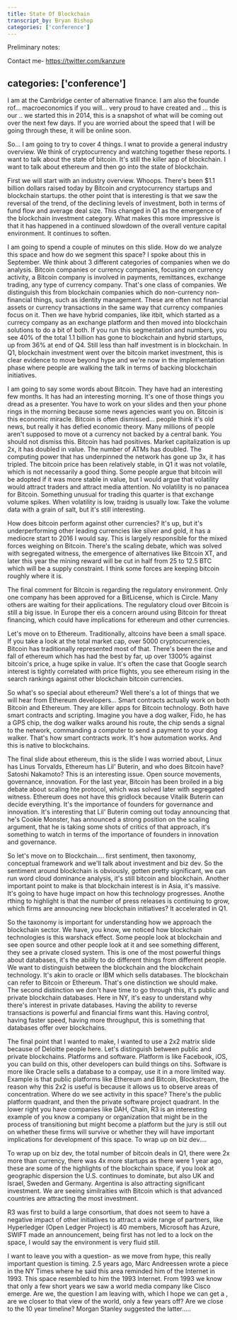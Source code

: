 ```yaml
---
title: State Of Blockchain
transcript_by: Bryan Bishop
categories: ['conference']
---
```


Preliminary notes:



Contact me- <https://twitter.com/kanzure>

categories: ['conference']
----

I am at the Cambridge center of alternative finance. I am also the founde rof... macroeconomics if you will... very proud to have created and ... this is our .. we started this in 2014, this is a snapshot of what will be coming out over the next few days. If you are worried about the speed that I will be going through these, it will be online soon.

So... I am going to try to cover 4 things. I wnat to provide a general industry overview. We think of cryptocurrency and watching together these reports. I want to talk about the state of bitcoin. It's still the killer app of blockchain. I want to talk about ethereum and then go into the state of blockchain.

First we will start with an industry overview. Whoops. There's been $1.1 billion dollars raised today by Bitcoin and cryptocurrency startups and blockchain startups. the other point that is interesting is that we saw the reversal of the trend, of the declining levels of investment, both in terms of fund flow and average deal size. This changed in Q1 as the emergence of the blockchain investment category. What makes this more impressive is that it has happened in a continued slowdown of the overall venture capital environment. It continues to soften.

I am going to spend a couple of minutes on this slide. How do we analyze this space and how do we segment this space? I spoke about this in September. We think about 3 different categories of companies when we do analysis. Bitcoin companies or currency companies, focusing on currency activity, a Bitcoin company is involved in payments, remittances, exchange trading, any type of currency company. That's one class of companies. We distinguish this from blockchain companies which do non-currency non-financial things, such as identity management. These are often not financial assets or currency transactions in the same way that currency companies focus on it. Then we have hybrid companies, like itbit, which started as a currecy company as an exchange platform and then moved into blockchain solutions to do a bit of both. If you run this segmentation and numbers, you see 40% of the total 1.1 billion has gone to blockchain and hybrid startups, up from 36% at end of Q4. Still less than half investment is in blockchain. In Q1, blockchain investment went over the bitcoin market investment, this is clear evidence to move beyond hype and we're now in the implementation phase where people are walking the talk in terms of backing blockchain initiatives.

I am going to say some words about Bitcoin. They have had an interesting few months. It has had an interesting morning. It's one of those things you dread as a presenter. You have to work on your slides and then your phone rings in the morning because some news agencies want you on. Bitcoin is this economic miracle. Bitcoin is often dismissed... people think it's old news, but really it has defied economic theory. Many millions of people aren't supposed to move ot a currency not backed by a central bank. You should not dismiss this. Bitcoin has had positives. Market capitalization is up 2x, it has doubled in value. The number of ATMs has doubled. The computing power that has underpinned the network has gone up 3x, it has tripled. The bitcoin price has been relatively stable, in Q1 it was not volatile, which is not necessarily a good thing. Some people argue that bitcoin will be adopted if it was more stable in value, but I would argue that volatility would attract traders and attract media attention. No volatility is no panacea for Bitcoin. Something unusual for trading this quarter is that exchange volume spikes. When volatility is low, traidng is usually low. Take the volume data with a grain of salt, but it's still interesting.

How does bitcoin perform against other currencies? It's up, but it's underperforming other leading currencies like silver and gold, it has a mediocre start to 2016 I would say. This is largely responsible for the mixed forces weighing on Bitcoin. There's the scaling debate, which was solved with segregated witness, the emergence of alternatives like Bitcoin XT, and later this year the mining reward will be cut in half from 25 to 12.5 BTC which will be a supply constraint. I think some forces are keeping bitcoin roughly where it is.

The final comment for Bitcoin is regarding the regulatory environment. Only one company has been approved for a BitLicense, which is Circle. Many others are waiting for their applications. The regulatory cloud over Bitcoin is still a big issue. In Europe ther eis a concern around using Bitcoin for threat financing, which could have implications for ethereum and other currencies.

Let's move on to Ethereum. Traditionally, altcoins have been a small space. If you take a look at the total market cap, over 5000 cryptocurrencies, Bitcoin has traditionally represented most of that. There's been the rise and fall of ethereum which has had the best by far, up over 1300% against bitcoin's price, a huge spike in value. It's often the case that Google search interest is tightly correlated with price flights, you see ethereum rising in the search rankings against other blockchain bitcoin currencies.

So what's so special about ethereum? Well there's a lot of things that we will hear from Ethereum developers... Smart contracts actually work on both Bitcoin and Ethereum. They are killer apps for Bitcoin technology. Both have smart contracts and scripting. Imagine you have a dog walker, Fido, he has a GPS chip, the dog walker walks around his route, the chip sends a signal to the network, commanding a computer to send a payment to your dog walker. That's how smart contracts work. It's how automation works. And this is native to blockchains.

The final slide about ethereum, this is the slide I was worried about, Linux has Linus Torvalds, Ethereum has Lil' Buterin, and who does Bitcoin have? Satoshi Nakamoto? This is an interesting issue. Open source movements, governance, innovation. For the last year, Bitcoin has been broiled in a big debate about scaling hte protocol, which was solved later with segregated witness. Ethereum does not have this gridlock because Vitalik Buterin can decide everything. It's the importance of founders for governance and innovation. It's interesting that Lil' Buterin coming out today announcing that he's Cookie Monster, has announced a strong position on the scaling argument, that he is taking some shots of critics of that approach, it's something to watch in terms of the importance of founders in innovation and governance.

So let's move on to Blockchain.... first sentiment, then taxonomy, conceptual framework and we'll talk about investment and biz dev. So the sentiment around blockchain is obviously, gotten pretty significant, we can run word cloud dominance analysis, it's still bitcoin and blockchain. Another important point to make is that blockchain interest is in Asia, it's massive. It's going to have huge impact on how this technology progresses. Anothe rthing to highlight is that the number of press releases is continuing to grow, which firms are announcing new blockchain initiatives? It accelerated in Q1.

So the taxonomy is important for understanding how we approach the blockchain sector. We have, you know, we noticed how blockchain technologies is this warshack effect. Some people look at blockchain and see open source and other people look at it and see something different, they see a private closed system. This is one of the most powerful things about databases, it's the ability to do different things from different people. We want to distinguish between the blockchain and the blockchain technology. It's akin to oracle or IBM which sells databases. The blockchain can refer to Bitcoin or Ethereum. That's one distinction we should make. The second distinction we don't have time to go through this, it's public and private blockchain databases. Here in NY, it's easy to understand why there's interest in private databases. Having the ability to reverse transactions is powerful and financial firms want this. Having control, having faster speed, having more throughput, this is something that databases offer over blockchains.

The final point that I wanted to make, I wanted to use a 2x2 matrix slide because of Deloitte people here. Let's distinguish between public and private blockchains. Platforms and software. Platform is like Facebook, iOS, you can build on this, other developers can build things on tihs. Software is more like Oracle sells a database to a compay, use it in a more limited way. Example is that public platforms like Ethereum and Bitcoin, Blockstream, the reason why this 2x2 is useful is because it allows us to observe areas of concentration. Where do we see activity in this space? There's the public platform quadrant, and then the private software project quadrant. In the lower right you have companies like DAH, Chain, R3 is an interesting example of you know a company or organization that might be in the process of transitioning but might become a platform but the jury is still out on whether these firms will survive or whether they will have important implications for development of this space. To wrap up on biz dev....

To wrap up on biz dev, the total number of bitcoin deals in Q1, there were 2x more than currency, there was 4x more startups as there were 1 year ago, these are some of the highlights of the blockchain space, if you look at geographic dispersion the U.S. continues to dominate, but also UK and Israel, Sweden and Germany. Argentina is also attracting significant investment. We are seeing similraities with Bitcoin which is that advanced countries are attracting the most investment.

R3 was first to build a large consortium, that does not seem to have a negative impact of other initiatives to attract a wide range of partners, like Hyperledger (Open Ledger Project) is 40 members, Microsoft has Azure, SWIFT made an announcement, being first has not led to a lock on the space, I would say the environment is very fluid still.

I want to leave you with a question- as we move from hype, this really important question is timing. 2.5 years ago, Marc Andreessen wrote a piece in the NY Times where he said this area reminded him of the Internet in 1993. This space resembled to him the 1993 Internet. From 1993 we know that only a few short years we saw a world media company like Cisco emerge. Are we, the question I am leaving with, which I hope we can get a , are we closer to that view of the world, only a few years off? Are we close to the 10 year timeline? Morgan Stanley suggested the latter..... 
